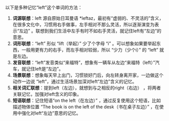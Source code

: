 以下是多种记忆“left”这个单词的方法：
1. **词源联想**：left 源自原始日耳曼语 *leftaz，最初有“虚弱的、不灵活的”含义，在很多文化中，习惯用右手做事，左手相对不那么灵活，所以逐渐演变为表示“左边” 。联想到我们生活中左手有时不如右手灵活，就记住left有“左边”的意思。
2. **词形联想**：“left” 形似 “lift（举起）” 少了个字母 “i” 。可以想象如果要举起东西，一般用更有力的右手，而左手相对较弱，所以 “少力（少个i）” 的 “left” 就是左边。
3. **发音联想**：“left”发音类似“来福特”，想象有一辆车从左边“来福特（left）”汽车，就记住left是“左边”。
4. **场景联想**：想象每天早上出门，习惯锁好门后，向左转身离开家，一边做这个动作一边说 “left”，通过生活场景加深对left“左边”含义的记忆。
5. **相关词汇联想**：提到left（左边），就想到与之相反的right（右边） ，将两者关联记忆，加强对left含义的印象。
6. **短语联想**：记住短语“on the left（在左边）” ，通过反复使用这个短语，比如描述物体位置 “The book is on the left of the desk（书在桌子左边）” ，在使用中强化对left“左边”意思的记忆。 